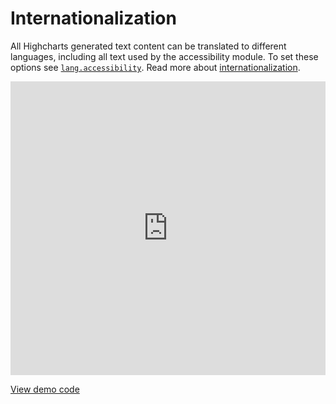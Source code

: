 Internationalization
===
All Highcharts generated text content can be translated to different languages, including all text used by the accessibility module. To set these options see [`lang.accessibility`](https://api.highcharts.com/highcharts/lang.accessibility). Read more about [internationalization](https://www.highcharts.com/docs/advanced-chart-features/internationalization).

<iframe style="width: 100%; height: 470px; border: none;" src='https://www.highcharts.com/samples/embed/highcharts/accessibility/internationalization' allow="fullscreen"></iframe>

[View demo code](https://jsfiddle.net/gh/get/library/pure/highcharts/highcharts/tree/master/samples/highcharts/accessibility/internationalization)



